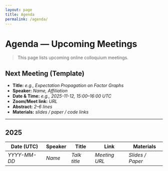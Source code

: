 ```yaml
---
layout: page
title: Agenda
permalink: /agenda/
---
```


# Agenda — Upcoming Meetings

> This page lists upcoming online colloquium meetings. 

## Next Meeting (Template)
- **Title:** _e.g., Expectation Propagation on Factor Graphs_
- **Speaker:** _Name, Affiliation_
- **Date & Time:** _e.g., 2025-11-12, 15:00–16:00 UTC_
- **Zoom/Meet link:** _URL_
- **Abstract:** _2–6 lines_
- **Materials:** _slides / paper / code links_

---

## 2025

| Date (UTC) | Speaker | Title | Link | Materials |
|---|---|---|---|---|
| _YYYY-MM-DD_ | _Name_ | _Talk title_ | _Meeting URL_ | _Slides / Paper_ |



